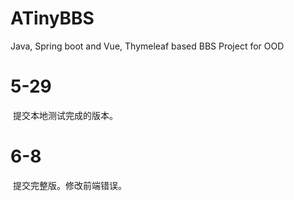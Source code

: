 # ATinyBBS

Java, Spring boot and Vue, Thymeleaf based BBS Project for OOD

# 5-29

​	提交本地测试完成的版本。

# 6-8

​	提交完整版。修改前端错误。

